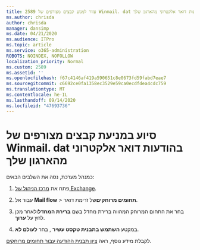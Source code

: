 ```yaml
---
title: 2589 עזור למנוע קבצים מצורפים של Winmail. dat בהודעות דואר אלקטרוני מהארגון שלך
ms.author: chrisda
author: chrisda
manager: dansimp
ms.date: 04/21/2020
ms.audience: ITPro
ms.topic: article
ms.service: o365-administration
ROBOTS: NOINDEX, NOFOLLOW
localization_priority: Normal
ms.custom: 2589
ms.assetid: ''
ms.openlocfilehash: f67c4146af419a590651c8e0673fd59fabd7eae7
ms.sourcegitcommit: c6692ce0fa1358ec3529e59ca0ecdfdea4cdc759
ms.translationtype: MT
ms.contentlocale: he-IL
ms.lasthandoff: 09/14/2020
ms.locfileid: "47693736"
---
```

# <a name="help-prevent-winmaildat-attachments-in-email-messages-from-your-organization"></a>סיוע במניעת קבצים מצורפים של Winmail. dat בהודעות דואר אלקטרוני מהארגון שלך

כמנהל מערכת, נסה את השלבים הבאים:

1. פתח את [מרכז הניהול של Exchange](https://outlook.office365.com/ecp/).

2. עבור אל **Mail flow**  >  **תחומים מרוחקים**של זרימת דואר.

3. בחר את התחום המרוחק המהווה ברירת מחדל בשם **ברירת המחדל**ולאחר מכן לחץ על **ערוך**.

4. במקטע **השתמש בתבנית טקסט עשיר** , בחר **לעולם לא**.

לקבלת מידע נוסף, ראה [ציון תבנית ההודעה עבור תחומים מרוחקים](https://docs.microsoft.com/Exchange/mail-flow-best-practices/remote-domains/remote-domains#specifying-message-format).
